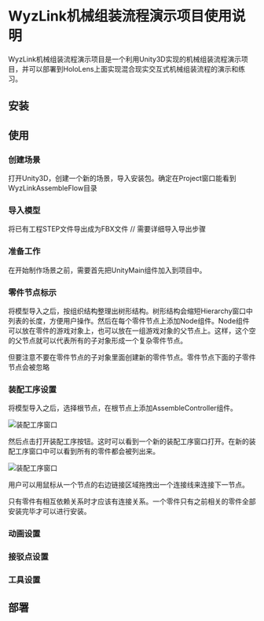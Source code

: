 WyzLink机械组装流程演示项目使用说明
=====================

WyzLink机械组装流程演示项目是一个利用Unity3D实现的机械组装流程演示项目，并可以部署到HoloLens上面实现混合现实交互式机械组装流程的演示和练习。

## 安装


## 使用

### 创建场景
打开Unity3D，创建一个新的场景，导入安装包。确定在Project窗口能看到WyzLinkAssembleFlow目录

### 导入模型
将已有工程STEP文件导出成为FBX文件
// 需要详细导入导出步骤

### 准备工作

在开始制作场景之前，需要首先把UnityMain组件加入到项目中。

### 零件节点标示

将模型导入之后，按组织结构整理出树形结构。树形结构会缩短Hierarchy窗口中列表的长度，方便用户操作。然后在每个零件节点上添加Node组件。Node组件可以放在零件的游戏对象上，也可以放在一组游戏对象的父节点上。这样，这个空的父节点就可以代表所有的子对象形成一个复杂零件节点。

但要注意不要在零件节点的子对象里面创建新的零件节点。零件节点下面的子零件节点会被忽略

### 装配工序设置
将模型导入之后，选择根节点，在根节点上添加AssembleController组件。

![装配工序窗口](/images/RootFlowNode.png)

然后点击打开装配工序按钮。这时可以看到一个新的装配工序窗口打开。在新的装配工序窗口中可以看到所有的零件都会被列出来。

![装配工序窗口](/images/AssembleFlow.png)

用户可以用鼠标从一个节点的右边链接区域拖拽出一个连接线来连接下一节点。

只有零件有相互依赖关系时才应该有连接关系。一个零件只有之前相关的零件全部安装完毕才可以进行安装。

### 动画设置

### 接驳点设置

### 工具设置



## 部署
